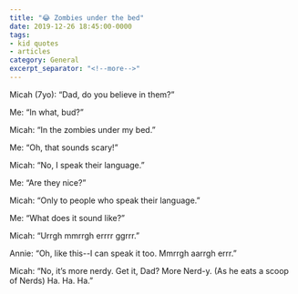 ```yaml
---
title: "😂 Zombies under the bed"
date: 2019-12-26 18:45:00-0000
tags:
- kid quotes
- articles
category: General
excerpt_separator: "<!--more-->"
---
```


Micah (7yo): “Dad, do you believe in them?”

Me: “In what, bud?”

Micah: “In the zombies under my bed.”

Me: “Oh, that sounds scary!”

Micah: “No, I speak their language.”

Me: “Are they nice?”

Micah: “Only to people who speak their language.”

Me: “What does it sound like?”

Micah: “Urrgh mmrrgh errrr ggrrr.”

Annie: “Oh, like this--I can speak it too. Mmrrgh aarrgh errr.”

Micah: “No, it’s more nerdy. Get it, Dad? More Nerd-y. (As he eats a scoop of Nerds) Ha. Ha. Ha.”
<!--more-->